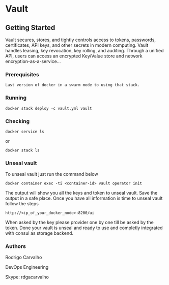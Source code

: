 # Vault

## Getting Started

Vault secures, stores, and tightly controls access to tokens, passwords, certificates, API keys, and other secrets in modern computing. Vault handles leasing, key revocation, key rolling, and auditing. Through a unified API, users can access an encrypted Key/Value store and network encryption-as-a-service...

### Prerequisites

```
Last version of docker in a swarm mode to using that stack.
```

### Running
```
docker stack deploy -c vault.yml vault
```

### Checking
```
docker service ls
```
or
```
docker stack ls
```

### Unseal vault
To unseal vault just run the command below
```
docker container exec -ti <container-id> vault operator init
```

The output will show you all the keys and token to unseal vault. Save the output in a safe place.
Once you have all information is time to unseal vault follow the steps

```
http://<ip_of_your_docker_node>:8200/ui
```

When asked by the key please provider one by one till be asked by the token. 
Done your vault is unseal and ready to use and completly integrated with consul as storage backend.

### Authors
Rodrigo Carvalho

DevOps Engineering

Skype: rdgacarvalho